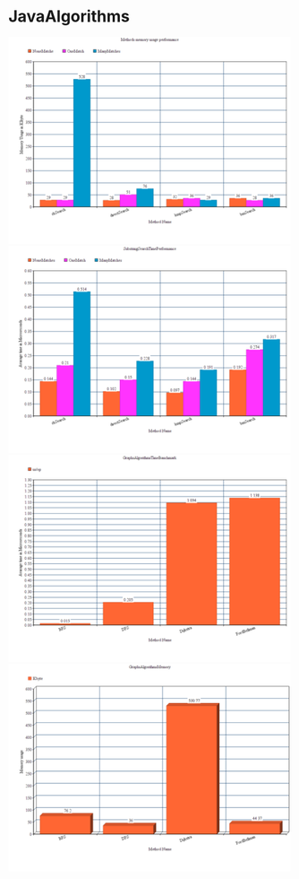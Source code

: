 # JavaAlgorithms
![image description](SubstringSearchMemoryBanchmark.png)
![image description](SubstringSearchTimePerformance.png)
![image description](GraphsTimeBanchMark.png)
![image description](GraphMemoryUsage.png)
